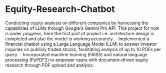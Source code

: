 # Equity-Research-Chatbot
Conducting equity analysis on different companies by harnessing the capabilities of LLMs through Google's Gemini Pro API. This project for now is under progress, here the first part of project i.e. architecture design is completed and also the model is working accurately.
–	Implemented a financial chatbot using a Large Language Model (LLM) to answer investor inquiries on publicly traded stocks, facilitating analysis of up to 10 PDFs per query.
–	Incorporated machine learning (FAISS) and natural language processing (PyPDF2) to empower users with document-driven equity research through PDF upload and analysis.
